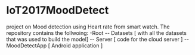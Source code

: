 # IoT2017MoodDetect
project on Mood detection using Heart rate from smart watch.
The repository contains the follwoing:
-Root
-- Datasets [ with all the datasets that was used to build the model]
-- Server [ code for the cloud server ]
-- MoodDetectApp [ Android application ]
